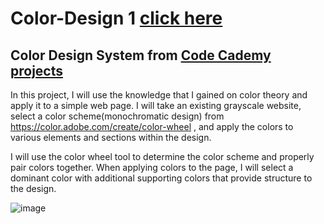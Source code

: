 # Color-Design 1 [click here](https://summerginger.github.io/color-design1/)
## Color Design System from [Code Cademy projects](https://www.codecademy.com/courses/learn-color-design/projects/journey-world-color)
In this project, I will use the knowledge that I gained on color theory and apply it to a simple web page. I will take an existing grayscale website, select a color scheme(monochromatic design) from https://color.adobe.com/create/color-wheel , and apply the colors to various elements and sections within the design.

I will use the color wheel tool to determine the color scheme and properly pair colors together. When applying colors to the page, I will select a dominant color with additional supporting colors that provide structure to the design.

 
![image](https://user-images.githubusercontent.com/82733723/146230024-ee2d0c28-e187-486f-be8a-3484c401fe11.png)

